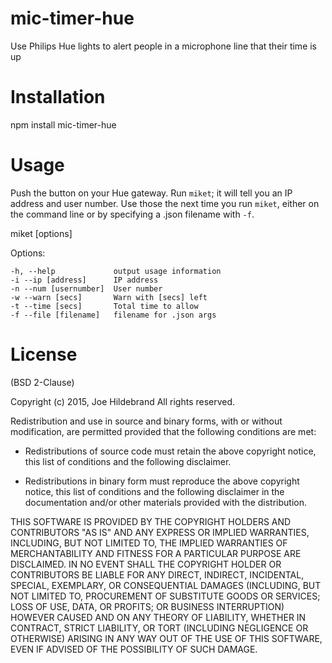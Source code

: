 # mic-timer-hue
Use Philips Hue lights to alert people in a microphone line that their time is up

# Installation

  npm install mic-timer-hue

# Usage

Push the button on your Hue gateway.  Run `miket`; it will tell you an IP
address and user number.  Use those the next time you run `miket`, either on
the command line or by specifying a .json filename with `-f`.

  miket [options]

  Options:

    -h, --help             output usage information
    -i --ip [address]      IP address
    -n --num [usernumber]  User number
    -w --warn [secs]       Warn with [secs] left
    -t --time [secs]       Total time to allow
    -f --file [filename]   filename for .json args

# License

(BSD 2-Clause)

Copyright (c) 2015, Joe Hildebrand
All rights reserved.

Redistribution and use in source and binary forms, with or without
modification, are permitted provided that the following conditions are met:

* Redistributions of source code must retain the above copyright notice, this
  list of conditions and the following disclaimer.

* Redistributions in binary form must reproduce the above copyright notice,
  this list of conditions and the following disclaimer in the documentation
  and/or other materials provided with the distribution.

THIS SOFTWARE IS PROVIDED BY THE COPYRIGHT HOLDERS AND CONTRIBUTORS "AS IS"
AND ANY EXPRESS OR IMPLIED WARRANTIES, INCLUDING, BUT NOT LIMITED TO, THE
IMPLIED WARRANTIES OF MERCHANTABILITY AND FITNESS FOR A PARTICULAR PURPOSE ARE
DISCLAIMED. IN NO EVENT SHALL THE COPYRIGHT HOLDER OR CONTRIBUTORS BE LIABLE
FOR ANY DIRECT, INDIRECT, INCIDENTAL, SPECIAL, EXEMPLARY, OR CONSEQUENTIAL
DAMAGES (INCLUDING, BUT NOT LIMITED TO, PROCUREMENT OF SUBSTITUTE GOODS OR
SERVICES; LOSS OF USE, DATA, OR PROFITS; OR BUSINESS INTERRUPTION) HOWEVER
CAUSED AND ON ANY THEORY OF LIABILITY, WHETHER IN CONTRACT, STRICT LIABILITY,
OR TORT (INCLUDING NEGLIGENCE OR OTHERWISE) ARISING IN ANY WAY OUT OF THE USE
OF THIS SOFTWARE, EVEN IF ADVISED OF THE POSSIBILITY OF SUCH DAMAGE.
